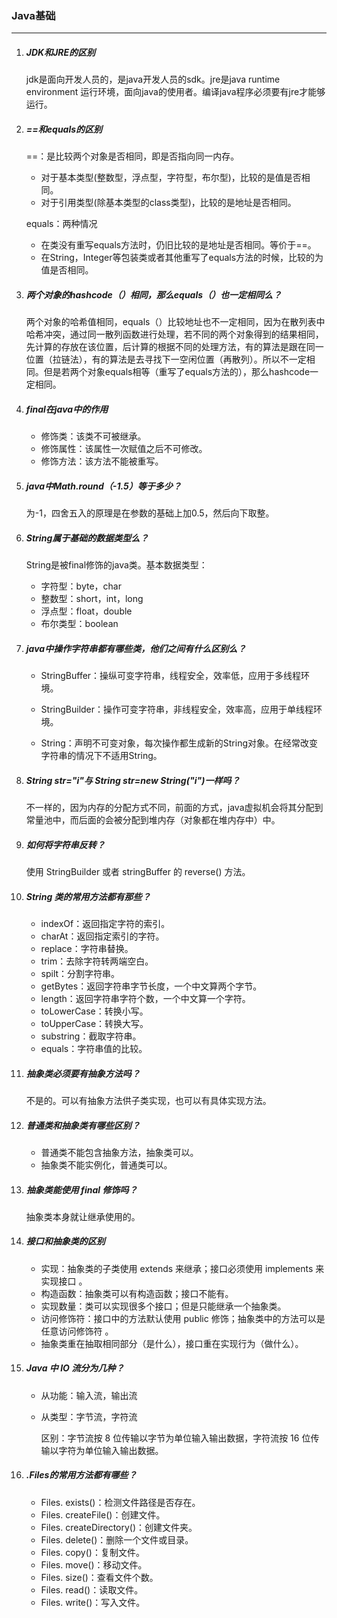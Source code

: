 ### Java基础

***

1. ##### JDK和JRE的区别

   jdk是面向开发人员的，是java开发人员的sdk。jre是java runtime environment 运行环境，面向java的使用者。编译java程序必须要有jre才能够运行。

2. ##### ==和equals的区别

   ==：是比较两个对象是否相同，即是否指向同一内存。

   - 对于基本类型(整数型，浮点型，字符型，布尔型)，比较的是值是否相同。
   - 对于引用类型(除基本类型的class类型)，比较的是地址是否相同。

   equals：两种情况

   - 在类没有重写equals方法时，仍旧比较的是地址是否相同。等价于==。
   - 在String，Integer等包装类或者其他重写了equals方法的时候，比较的为值是否相同。

3. ##### 两个对象的hashcode（）相同，那么equals（）也一定相同么？

   两个对象的哈希值相同，equals（）比较地址也不一定相同，因为在散列表中哈希冲突，通过同一散列函数进行处理，若不同的两个对象得到的结果相同，先计算的存放在该位置，后计算的根据不同的处理方法，有的算法是跟在同一位置（拉链法），有的算法是去寻找下一空闲位置（再散列）。所以不一定相同。但是若两个对象equals相等（重写了equals方法的），那么hashcode一定相同。

4. ##### final在java中的作用

   - 修饰类：该类不可被继承。
   - 修饰属性：该属性一次赋值之后不可修改。
   - 修饰方法：该方法不能被重写。

5. ##### java中Math.round（-1.5）等于多少？

   为-1，四舍五入的原理是在参数的基础上加0.5，然后向下取整。

6. ##### String属于基础的数据类型么？

   String是被final修饰的java类。基本数据类型：

   - 字符型：byte，char
   - 整数型：short，int，long
   - 浮点型：float，double
   - 布尔类型：boolean

7. ##### java中操作字符串都有哪些类，他们之间有什么区别么？

   - StringBuffer：操纵可变字符串，线程安全，效率低，应用于多线程环境。

   - StringBuilder：操作可变字符串，非线程安全，效率高，应用于单线程环境。
   - String：声明不可变对象，每次操作都生成新的String对象。在经常改变字符串的情况下不适用String。																					

8. ##### String str="i"与 String str=new String("i")一样吗？

   不一样的，因为内存的分配方式不同，前面的方式，java虚拟机会将其分配到常量池中，而后面的会被分配到堆内存（对象都在堆内存中）中。

9. ##### 如何将字符串反转？

    使用 StringBuilder 或者 stringBuffer 的 reverse() 方法。 

10. ##### String 类的常用方法都有那些？

    - indexOf：返回指定字符的索引。
    - charAt：返回指定索引的字符。
    - replace：字符串替换。
    - trim：去除字符转两端空白。
    - spilt：分割字符串。
    - getBytes：返回字符串字节长度，一个中文算两个字节。
    - length：返回字符串字符个数，一个中文算一个字符。
    - toLowerCase：转换小写。
    - toUpperCase：转换大写。
    - substring：截取字符串。
    - equals：字符串值的比较。

11. ##### 抽象类必须要有抽象方法吗？

    不是的。可以有抽象方法供子类实现，也可以有具体实现方法。

12. ##### 普通类和抽象类有哪些区别？

    - 普通类不能包含抽象方法，抽象类可以。
    - 抽象类不能实例化，普通类可以。

13. ##### 抽象类能使用 final 修饰吗？

    抽象类本身就让继承使用的。

14. ##### 接口和抽象类的区别

    - 实现：抽象类的子类使用 extends 来继承；接口必须使用 implements 来实现接口 。
    - 构造函数：抽象类可以有构造函数；接口不能有。 
    - 实现数量：类可以实现很多个接口；但是只能继承一个抽象类。 
    - 访问修饰符：接口中的方法默认使用 public 修饰；抽象类中的方法可以是任意访问修饰符 。
    - 抽象类重在抽取相同部分（是什么），接口重在实现行为（做什么）。

15. ##### Java 中 IO 流分为几种？

    - 从功能：输入流，输出流

    - 从类型：字节流，字符流

      区别：字节流按 8 位传输以字节为单位输入输出数据，字符流按 16 位传输以字符为单位输入输出数据。 

17. ##### .Files的常用方法都有哪些？

    - Files. exists()：检测文件路径是否存在。
    - Files. createFile()：创建文件。
    - Files. createDirectory()：创建文件夹。
    - Files. delete()：删除一个文件或目录。
    - Files. copy()：复制文件。
    - Files. move()：移动文件。
    - Files. size()：查看文件个数。
    - Files. read()：读取文件。
    - Files. write()：写入文件。

